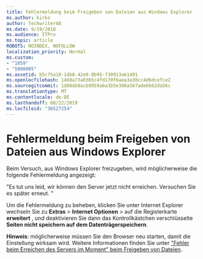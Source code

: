 ```yaml
---
title: Fehlermeldung beim Freigeben von Dateien aus Windows Explorer
ms.author: kirks
author: Techwriter40
ms.date: 9/19/2018
ms.audience: ITPro
ms.topic: article
ROBOTS: NOINDEX, NOFOLLOW
localization_priority: Normal
ms.custom:
- "1059"
- "5800005"
ms.assetid: b5c75a18-1db8-42e9-8b95-730913a61491
ms.openlocfilehash: 1460a73a0365c4fd170f6aea3a30cc4d6dcefce2
ms.sourcegitcommit: 1d98db8acb9959aba3b5e308a567ade6b62da56c
ms.translationtype: MT
ms.contentlocale: de-DE
ms.lasthandoff: 08/22/2019
ms.locfileid: "36527254"
---
```

# <a name="error-message-when-sharing-files-from-windows-explorer"></a>Fehlermeldung beim Freigeben von Dateien aus Windows Explorer

Beim Versuch, aus Windows Explorer freizugeben, wird möglicherweise die folgende Fehlermeldung angezeigt:
  
"Es tut uns leid, wir können den Server jetzt nicht erreichen. Versuchen Sie es später erneut. "
  
Um die Fehlermeldung zu beheben, klicken Sie unter Internet Explorer wechseln Sie zu **Extras** \> **Internet Optionen** \> auf die Registerkarte **erweitert** , und deaktivieren Sie dann das Kontrollkästchen verschlüsselte **Seiten nicht speichern auf dem Datenträgerspeichern**.
  
 **Hinweis**: möglicherweise müssen Sie den Browser neu starten, damit die Einstellung wirksam wird. Weitere Informationen finden Sie unter ["Fehler beim Erreichen des Servers im Moment" beim Freigeben von Dateien](https://go.microsoft.com/fwlink/?linkid=2022914).
  